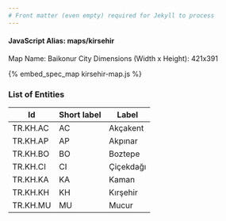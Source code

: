 ```yaml
---
# Front matter (even empty) required for Jekyll to process
---
```


#### JavaScript Alias: maps/kirsehir

Map Name: Baikonur City
Dimensions (Width x Height): 421x391



{% embed_spec_map kirsehir-map.js %}

### List of Entities

 Id | Short label | Label
---|---|---
TR.KH.AC|AC|Akçakent
TR.KH.AP|AP|Akpınar
TR.KH.BO|BO|Boztepe
TR.KH.CI|CI|Çiçekdağı
TR.KH.KA|KA|Kaman
TR.KH.KH|KH|Kırşehir
TR.KH.MU|MU|Mucur